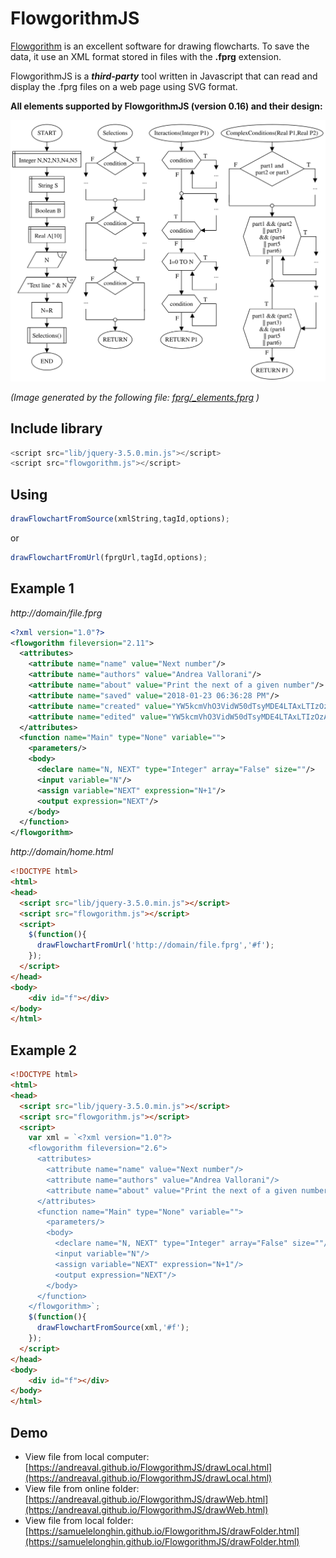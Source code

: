 # FlowgorithmJS
[Flowgorithm](http://www.flowgorithm.org) is an excellent software for drawing flowcharts. 
To save the data, it use an XML format stored in files with the **.fprg** extension.

FlowgorithmJS is a **_third-party_** tool written in Javascript that can read and display the .fprg files on a web page using SVG format.

**All elements supported by FlowgorithmJS (version 0.16) and their design:**

![Elements 0.16](img/elements016.svg)

*(Image generated by the following file: [fprg/_elements.fprg](fprg/_elements.fprg) )*

## Include library
```js
<script src="lib/jquery-3.5.0.min.js"></script>
<script src="flowgorithm.js"></script>
```

## Using

```js
drawFlowchartFromSource(xmlString,tagId,options);
```
or

```js
drawFlowchartFromUrl(fprgUrl,tagId,options);
```
## Example 1
*http://domain/file.fprg*
```xml
<?xml version="1.0"?>
<flowgorithm fileversion="2.11">
  <attributes>
    <attribute name="name" value="Next number"/>
    <attribute name="authors" value="Andrea Vallorani"/>
    <attribute name="about" value="Print the next of a given number"/>
    <attribute name="saved" value="2018-01-23 06:36:28 PM"/>
    <attribute name="created" value="YW5kcmVhO3VidW50dTsyMDE4LTAxLTIzOzA1OjMxOjMxIFBNOzI1Njg="/>
    <attribute name="edited" value="YW5kcmVhO3VidW50dTsyMDE4LTAxLTIzOzA2OjM2OjI4IFBNOzQ7MjY5MQ=="/>
  </attributes>
  <function name="Main" type="None" variable="">
    <parameters/>
    <body>
      <declare name="N, NEXT" type="Integer" array="False" size=""/>
      <input variable="N"/>
      <assign variable="NEXT" expression="N+1"/>
      <output expression="NEXT"/>
    </body>
  </function>
</flowgorithm>
```
*http://domain/home.html*
```html
<!DOCTYPE html>
<html>
<head>
  <script src="lib/jquery-3.5.0.min.js"></script>
  <script src="flowgorithm.js"></script>
  <script>
    $(function(){
      drawFlowchartFromUrl('http://domain/file.fprg','#f');
    });
  </script>
</head>
<body>
    <div id="f"></div>
</body>
</html>
```

## Example 2
```html
<!DOCTYPE html>
<html>
<head>
  <script src="lib/jquery-3.5.0.min.js"></script>
  <script src="flowgorithm.js"></script>
  <script>
    var xml = `<?xml version="1.0"?>
    <flowgorithm fileversion="2.6">
      <attributes>
        <attribute name="name" value="Next number"/>
        <attribute name="authors" value="Andrea Vallorani"/>
        <attribute name="about" value="Print the next of a given number"/>
      </attributes>
      <function name="Main" type="None" variable="">
        <parameters/>
        <body>
          <declare name="N, NEXT" type="Integer" array="False" size=""/>
          <input variable="N"/>
          <assign variable="NEXT" expression="N+1"/>
          <output expression="NEXT"/>
        </body>
      </function>
    </flowgorithm>`;
    $(function(){
      drawFlowchartFromSource(xml,'#f');
    });
  </script>
</head>
<body>
    <div id="f"></div>
</body>
</html>
```

## Demo

* View file from local computer: [https://andreaval.github.io/FlowgorithmJS/drawLocal.html](https://andreaval.github.io/FlowgorithmJS/drawLocal.html)
* View file from online folder: [https://andreaval.github.io/FlowgorithmJS/drawWeb.html](https://andreaval.github.io/FlowgorithmJS/drawWeb.html)
* View file from local folder: [https://samuelelonghin.github.io/FlowgorithmJS/drawFolder.html](https://samuelelonghin.github.io/FlowgorithmJS/drawFolder.html)
